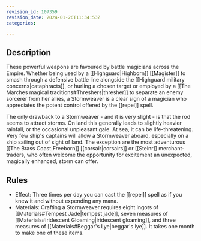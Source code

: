 ```yaml
---
revision_id: 107359
revision_date: 2024-01-26T11:34:53Z
categories:

---
```


## Description
These powerful weapons are favoured by battle magicians across the Empire. Whether being used by a [[Highguard|Highborn]] [[Magister]] to smash through a defensive battle line alongside the [[Highguard military concerns|cataphracts]], or hurling a chosen target  or employed by a [[The Marches magical traditions#Threshers|thresher]] to separate an enemy sorcerer from her allies, a Stormweaver is a clear sign of a magician who appreciates the potent control offered by the [[repel]] spell.

The only drawback to a Stormweaver - and it is very slight - is that the rod seems to attract storms. On land this generally leads to slightly heavier rainfall, or the occasional unpleasant gale. At sea, it can be life-threatening. Very few ship's captains will allow a Stormweaver aboard, especially on a ship sailing out of sight of land. The exception are the most adventurous [[The Brass Coast|Freeborn]] [[corsair|corsairs]] or [[Steinr]] merchant-traders, who often welcome the opportunity for excitement an unexpected, magically enhanced, storm can offer.

## Rules

* Effect: Three times per day you can cast the [[repel]] spell as if you knew it and without expending any mana.
* Materials: Crafting a Stormweaver requires eight ingots of [[Materials#Tempest Jade|tempest jade]], seven measures of [[Materials#Iridescent Gloaming|iridescent gloaming]], and three  measures of [[Materials#Beggar's Lye|beggar's lye]]. It takes one month to make one of these items.
